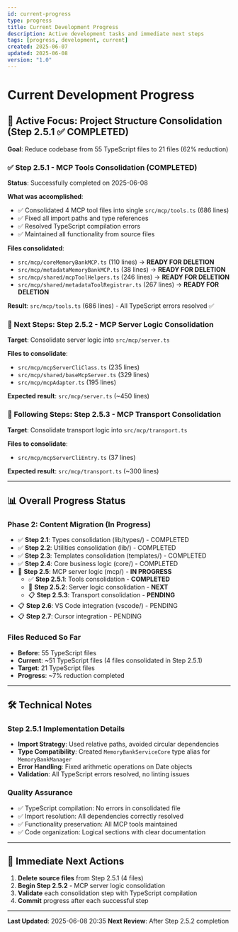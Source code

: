```yaml
---
id: current-progress
type: progress
title: Current Development Progress
description: Active development tasks and immediate next steps
tags: [progress, development, current]
created: 2025-06-07
updated: 2025-06-08
version: "1.0"
---
```


# Current Development Progress

## 🎯 Active Focus: Project Structure Consolidation (Step 2.5.1 ✅ COMPLETED)

**Goal**: Reduce codebase from 55 TypeScript files to 21 files (62% reduction)

### ✅ Step 2.5.1 - MCP Tools Consolidation (COMPLETED)

**Status**: Successfully completed on 2025-06-08

**What was accomplished**:
- ✅ Consolidated 4 MCP tool files into single `src/mcp/tools.ts` (686 lines)
- ✅ Fixed all import paths and type references
- ✅ Resolved TypeScript compilation errors
- ✅ Maintained all functionality from source files

**Files consolidated**:
- `src/mcp/coreMemoryBankMCP.ts` (110 lines) → **READY FOR DELETION**
- `src/mcp/metadataMemoryBankMCP.ts` (38 lines) → **READY FOR DELETION**  
- `src/mcp/shared/mcpToolHelpers.ts` (246 lines) → **READY FOR DELETION**
- `src/mcp/shared/metadataToolRegistrar.ts` (267 lines) → **READY FOR DELETION**

**Result**: `src/mcp/tools.ts` (686 lines) - All TypeScript errors resolved ✅

### 🎯 Next Steps: Step 2.5.2 - MCP Server Logic Consolidation

**Target**: Consolidate server logic into `src/mcp/server.ts`

**Files to consolidate**:
- `src/mcp/mcpServerCliClass.ts` (235 lines)
- `src/mcp/shared/baseMcpServer.ts` (329 lines)  
- `src/mcp/mcpAdapter.ts` (195 lines)

**Expected result**: `src/mcp/server.ts` (~450 lines)

### 🎯 Following Steps: Step 2.5.3 - MCP Transport Consolidation

**Target**: Consolidate transport logic into `src/mcp/transport.ts`

**Files to consolidate**:
- `src/mcp/mcpServerCliEntry.ts` (37 lines)

**Expected result**: `src/mcp/transport.ts` (~300 lines)

---

## 📊 Overall Progress Status

### Phase 2: Content Migration (In Progress)
- ✅ **Step 2.1**: Types consolidation (lib/types/) - COMPLETED
- ✅ **Step 2.2**: Utilities consolidation (lib/) - COMPLETED  
- ✅ **Step 2.3**: Templates consolidation (templates/) - COMPLETED
- ✅ **Step 2.4**: Core business logic (core/) - COMPLETED
- 🔄 **Step 2.5**: MCP server logic (mcp/) - **IN PROGRESS**
  - ✅ **Step 2.5.1**: Tools consolidation - **COMPLETED**
  - 🎯 **Step 2.5.2**: Server logic consolidation - **NEXT**
  - 📋 **Step 2.5.3**: Transport consolidation - **PENDING**
- 📋 **Step 2.6**: VS Code integration (vscode/) - PENDING
- 📋 **Step 2.7**: Cursor integration - PENDING

### Files Reduced So Far
- **Before**: 55 TypeScript files
- **Current**: ~51 TypeScript files (4 files consolidated in Step 2.5.1)
- **Target**: 21 TypeScript files
- **Progress**: ~7% reduction completed

---

## 🛠 Technical Notes

### Step 2.5.1 Implementation Details
- **Import Strategy**: Used relative paths, avoided circular dependencies
- **Type Compatibility**: Created `MemoryBankServiceCore` type alias for `MemoryBankManager`
- **Error Handling**: Fixed arithmetic operations on Date objects
- **Validation**: All TypeScript errors resolved, no linting issues

### Quality Assurance
- ✅ TypeScript compilation: No errors in consolidated file
- ✅ Import resolution: All dependencies correctly resolved
- ✅ Functionality preservation: All MCP tools maintained
- ✅ Code organization: Logical sections with clear documentation

---

## 🚀 Immediate Next Actions

1. **Delete source files** from Step 2.5.1 (4 files)
2. **Begin Step 2.5.2** - MCP server logic consolidation
3. **Validate** each consolidation step with TypeScript compilation
4. **Commit** progress after each successful step

---

**Last Updated**: 2025-06-08 20:35
**Next Review**: After Step 2.5.2 completion